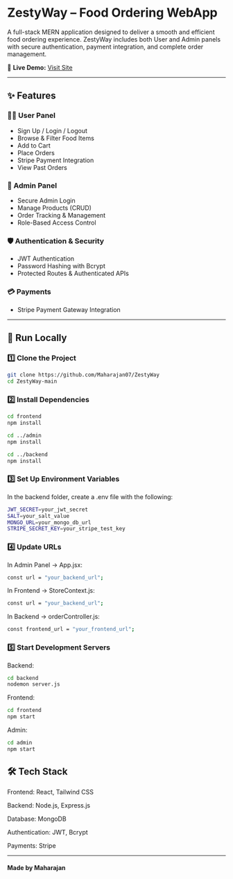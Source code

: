 # ZestyWay – Food Ordering WebApp

A full-stack MERN application designed to deliver a smooth and efficient food ordering experience. ZestyWay includes both User and Admin panels with secure authentication, payment integration, and complete order management.

🔗 **Live Demo:** [Visit Site](https://zestyway-1.onrender.com)

---

## ✨ Features

### 🧑‍🍳 User Panel

- Sign Up / Login / Logout  
- Browse & Filter Food Items  
- Add to Cart  
- Place Orders  
- Stripe Payment Integration  
- View Past Orders  

### 🔐 Admin Panel

- Secure Admin Login  
- Manage Products (CRUD)  
- Order Tracking & Management  
- Role-Based Access Control  

### 🛡 Authentication & Security

- JWT Authentication  
- Password Hashing with Bcrypt  
- Protected Routes & Authenticated APIs  

### 💳 Payments

- Stripe Payment Gateway Integration  

---

## 🚀 Run Locally

### 1️⃣ Clone the Project

```bash
git clone https://github.com/Maharajan07/ZestyWay
cd ZestyWay-main
```
### 2️⃣ Install Dependencies
```bash
cd frontend
npm install

cd ../admin
npm install

cd ../backend
npm install
```
### 3️⃣ Set Up Environment Variables
In the backend folder, create a .env file with the following:

```bash
JWT_SECRET=your_jwt_secret
SALT=your_salt_value
MONGO_URL=your_mongo_db_url
STRIPE_SECRET_KEY=your_stripe_test_key
```

### 4️⃣ Update URLs
In Admin Panel → App.jsx:

```bash
const url = "your_backend_url";
```

In Frontend → StoreContext.js:

```bash
const url = "your_backend_url";
```

In Backend → orderController.js:

```bash
const frontend_url = "your_frontend_url";
```

### 5️⃣ Start Development Servers
Backend:

```bash
cd backend
nodemon server.js
```

Frontend:

```bash
cd frontend
npm start
```

Admin:

```bash
cd admin
npm start
```

## 🛠 Tech Stack
Frontend: React, Tailwind CSS

Backend: Node.js, Express.js

Database: MongoDB

Authentication: JWT, Bcrypt

Payments: Stripe

---

#### Made by Maharajan
